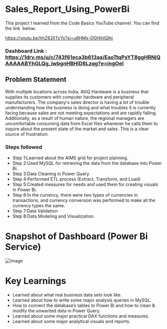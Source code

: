 # Sales_Report_Using_PowerBi

This project I learned from the Code Basics YouTube channel. You can find the link  below.

https://youtu.be/hhZ62IlTxYs?si=u6HMx-DGHihIQlhj

### Dashboard Link : https://1drv.ms/u/c/743f61eca3b613aa/EaoTtqPsYT8ggHRNjQAAAAABYhGLQg_iwbgnHBHID8Lzqg?e=ingOeI

## Problem Statement

With multiple locations across India, AtliQ Hardware is a business that supplies its customers with computer hardware and peripheral manufacturers. The company's sales director is having a lot of trouble understanding how the business is doing and what troubles it is currently facing because sales are not meeting expectations and are rapidly falling. Additionally, as a result of human nature, the regional managers are uncomfortable consuming data from Excel files whenever he calls them to inquire about the present state of the market and sales. This is a clear source of frustration.

### Steps followed 

- Step 1:Learned about the AIMS grid for project planning.
- Step 2:Used MySQL for retrieving the data from the database into Power Bi.
- Step 3:Data Cleaning in Power Query.
- Step 4:Performed ETL process (Extract, Transform, and Load)
- Step 5:Created measures for needs and used them for creating visuals in Power Bi.
- Step 6:In the currency, there were two types of currencies in transactions, and currency conversion was performed to make all the currency types the same.
- Step 7:Data Validation
- Step 8:Data Modeling and Visualization.

# Snapshot of Dashboard (Power Bi Service)

![image](https://github.com/user-attachments/assets/5b2a59f3-f7c9-4681-a179-ba91422d84ac)

# Key Learnings

- Learned about what real business data sets look like.
- Learned about how to write some major analysis queries in MySQL.
- How to connect the database’s tables to Power Bi and how to clean & modify the unwanted data in Power Query.
- Learned about some major practical DAX functions and measures.
- Learned about some major analytical visuals and reports.
